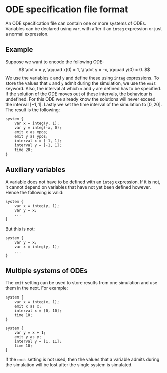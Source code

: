 
# ODE specification file format

An ODE specification file can contain one or more systems of ODEs. Variables can be declared using `var`, with after it an `integ` expression or just a normal expression.

## Example

Suppose we want to encode the following ODE:
$$
    \dot x = y, \qquad x(0) = 1, \\
    \dot y = -x, \qquad y(0) = 0.
$$
We use the variables `x` and `y` and define these using `integ` expressions. To store the values that `x` and `y` admit during the simulation, we use the `emit` keyword. Also, the interval at which `x` and `y` are defined has to be specified. If the solution of the ODE moves out of these intervals, the behaviour is undefined. For this ODE we already know the solutions will never exceed the interval $[-1, 1]$. Lastly we set the time interval of the simulation to $[0, 20]$. The result is the following:
```
system {
    var x = integ(y, 1);
    var y = integ(-x, 0);
    emit x as xpos;
    emit y as ypos;
    interval x = [-1, 1];
    interval y = [-1, 1];
    time 20;
}
```

## Auxiliary variables

A variable does not have to be defined with an `integ` expression. If it is not, it cannot depend on variables that have not yet been defined however. Hence the following is valid:
```
system {
    var x = integ(y, 1);
    var y = x;
    ...
}
```
But this is not:
```
system {
    var y = x;
    var x = integ(y, 1);
    ...
}
```

## Multiple systems of ODEs

The `emit` setting can be used to store results from one simulation and use them in the next. For example:
```
system {
    var x = integ(x, 1);
    emit x as x;
    interval x = [0, 10];
    time 10;
}

system {
    var y = x + 1;
    emit y as y;
    interval y = [1, 11];
    time 10;
}
```
If the `emit` setting is not used, then the values that a variable admits during the simulation will be lost after the single system is simulated.